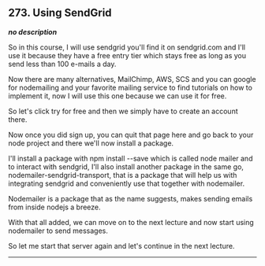 ## 273. Using SendGrid

<strong><em>no description</em></strong>

So in this course, I will use sendgrid you'll find it on sendgrid.com and I'll
use it because they have a free entry tier which stays free as long as you send
less than 100 e-mails a day. 

Now there are many alternatives, MailChimp, AWS, SCS and you can google for
nodemailing and your favorite mailing service to find tutorials on how to
implement it, now I will use this one because we can use it for free. 

So let's click try for free and then we simply have to create an account there. 

Now once you did sign up, you can quit that page here and go back to your node
project and there we'll now install a package. 

I'll install a package with npm install --save which is called node mailer and
to interact with sendgrid, I'll also install another package in the same go,
nodemailer-sendgrid-transport, that is a package that will help us with
integrating sendgrid and conveniently use that together with nodemailer. 

Nodemailer is a package that as the name suggests, makes sending emails from
inside nodejs a breeze. 

With that all added, we can move on to the next lecture and now start using
nodemailer to send messages. 

So let me start that server again and let's continue in the next lecture. 

---